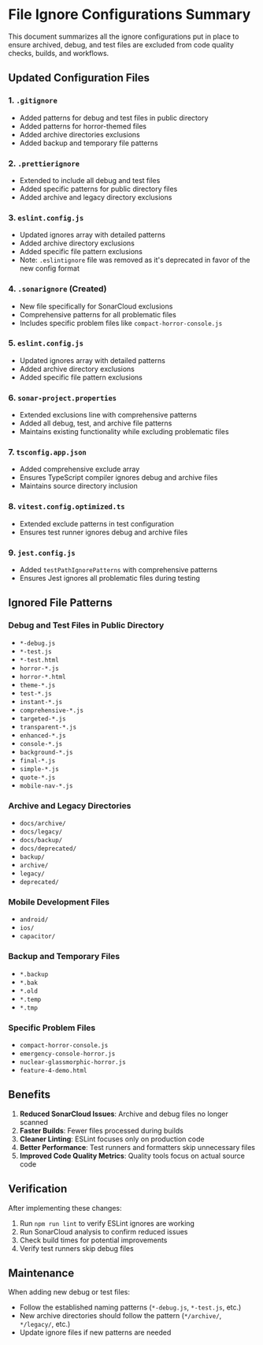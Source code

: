 # File Ignore Configurations Summary

This document summarizes all the ignore configurations put in place to ensure archived, debug, and
test files are excluded from code quality checks, builds, and workflows.

## Updated Configuration Files

### 1. `.gitignore`

- Added patterns for debug and test files in public directory
- Added patterns for horror-themed files
- Added archive directories exclusions
- Added backup and temporary file patterns

### 2. `.prettierignore`

- Extended to include all debug and test files
- Added specific patterns for public directory files
- Added archive and legacy directory exclusions

### 3. `eslint.config.js`

- Updated ignores array with detailed patterns
- Added archive directory exclusions
- Added specific file pattern exclusions
- Note: `.eslintignore` file was removed as it's deprecated in favor of the new config format

### 4. `.sonarignore` (Created)

- New file specifically for SonarCloud exclusions
- Comprehensive patterns for all problematic files
- Includes specific problem files like `compact-horror-console.js`

### 5. `eslint.config.js`

- Updated ignores array with detailed patterns
- Added archive directory exclusions
- Added specific file pattern exclusions

### 6. `sonar-project.properties`

- Extended exclusions line with comprehensive patterns
- Added all debug, test, and archive file patterns
- Maintains existing functionality while excluding problematic files

### 7. `tsconfig.app.json`

- Added comprehensive exclude array
- Ensures TypeScript compiler ignores debug and archive files
- Maintains source directory inclusion

### 8. `vitest.config.optimized.ts`

- Extended exclude patterns in test configuration
- Ensures test runner ignores debug and archive files

### 9. `jest.config.js`

- Added `testPathIgnorePatterns` with comprehensive patterns
- Ensures Jest ignores all problematic files during testing

## Ignored File Patterns

### Debug and Test Files in Public Directory

- `*-debug.js`
- `*-test.js`
- `*-test.html`
- `horror-*.js`
- `horror-*.html`
- `theme-*.js`
- `test-*.js`
- `instant-*.js`
- `comprehensive-*.js`
- `targeted-*.js`
- `transparent-*.js`
- `enhanced-*.js`
- `console-*.js`
- `background-*.js`
- `final-*.js`
- `simple-*.js`
- `quote-*.js`
- `mobile-nav-*.js`

### Archive and Legacy Directories

- `docs/archive/`
- `docs/legacy/`
- `docs/backup/`
- `docs/deprecated/`
- `backup/`
- `archive/`
- `legacy/`
- `deprecated/`

### Mobile Development Files

- `android/`
- `ios/`
- `capacitor/`

### Backup and Temporary Files

- `*.backup`
- `*.bak`
- `*.old`
- `*.temp`
- `*.tmp`

### Specific Problem Files

- `compact-horror-console.js`
- `emergency-console-horror.js`
- `nuclear-glassmorphic-horror.js`
- `feature-4-demo.html`

## Benefits

1. **Reduced SonarCloud Issues**: Archive and debug files no longer scanned
2. **Faster Builds**: Fewer files processed during builds
3. **Cleaner Linting**: ESLint focuses only on production code
4. **Better Performance**: Test runners and formatters skip unnecessary files
5. **Improved Code Quality Metrics**: Quality tools focus on actual source code

## Verification

After implementing these changes:

1. Run `npm run lint` to verify ESLint ignores are working
2. Run SonarCloud analysis to confirm reduced issues
3. Check build times for potential improvements
4. Verify test runners skip debug files

## Maintenance

When adding new debug or test files:

- Follow the established naming patterns (`*-debug.js`, `*-test.js`, etc.)
- New archive directories should follow the pattern (`*/archive/`, `*/legacy/`, etc.)
- Update ignore files if new patterns are needed
